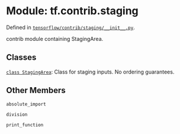 <div itemscope itemtype="http://developers.google.com/ReferenceObject">
<meta itemprop="name" content="tf.contrib.staging" />
<meta itemprop="property" content="absolute_import"/>
<meta itemprop="property" content="division"/>
<meta itemprop="property" content="print_function"/>
</div>

# Module: tf.contrib.staging



Defined in [`tensorflow/contrib/staging/__init__.py`](https://www.tensorflow.org/code/tensorflow/contrib/staging/__init__.py).

contrib module containing StagingArea.

## Classes

[`class StagingArea`](../../tf/contrib/staging/StagingArea.md): Class for staging inputs. No ordering guarantees.

## Other Members

`absolute_import`

`division`

`print_function`

